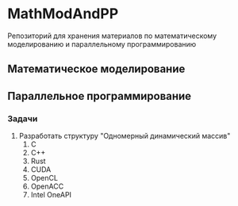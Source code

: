 # MathModAndPP
Репозиторий для хранения материалов по математическому моделированию и параллельному программированию

## Математическое моделирование


## Параллельное программирование

### Задачи

1. Разработать структуру "Одномерный динамический массив"
    1. C
    2. C++
    3. Rust
    4. CUDA
    5. OpenCL
    6. OpenACC
    7. Intel OneAPI


